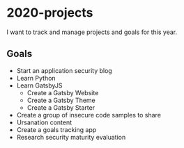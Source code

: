 # 2020-projects 
I want to track and manage projects and goals for this year. 

## Goals
- Start an application security blog
- Learn Python
- Learn GatsbyJS
  - Create a Gatsby Website
  - Create a Gatsby Theme
  - Create a Gatsby Starter
- Create a group of insecure code samples to share
- Ursanation content
- Create a goals tracking app
- Research security maturity evaluation
